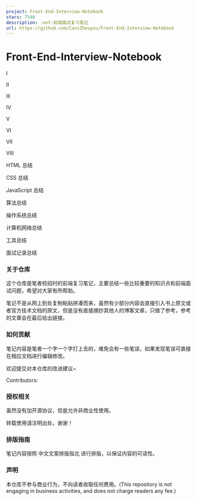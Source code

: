 ```yaml
---
project: Front-End-Interview-Notebook
stars: 7540
description: :ant:前端面试复习笔记
url: https://github.com/CavsZhouyou/Front-End-Interview-Notebook
---
```


Front-End-Interview-Notebook
============================

Ⅰ

Ⅱ

Ⅲ

Ⅳ

Ⅴ

Ⅵ

Ⅶ

Ⅷ

HTML 总结

CSS 总结

JavaScript 总结

算法总结

操作系统总结

计算机网络总结

工具总结

面试记录总结

### 关于仓库

这个仓库是笔者校招时的前端复习笔记，主要总结一些比较重要的知识点和前端面试问题，希望对大家有所帮助。

笔记不是从网上到处复制粘贴拼凑而来，虽然有少部分内容会直接引入书上原文或者官方技术文档的原文，但是没有直接摘抄其他人的博客文章，只做了参考，参考的文章会在最后给出链接。

### 如何贡献

笔记内容是笔者一个字一个字打上去的，难免会有一些笔误，如果发现笔误可直接在相应文档进行编辑修改。

欢迎提交对本仓库的改进建议~

Contributors:

### 授权相关

虽然没有加开源协议，但是允许非商业性使用。

转载使用请注明出处，谢谢！

### 排版指南

笔记内容按照 中文文案排版指北 进行排版，以保证内容的可读性。

### 声明

本仓库不参与商业行为，不向读者收取任何费用。(This repository is not engaging in business activities, and does not charge readers any fee.)
